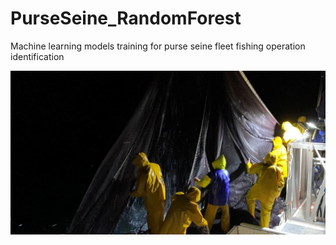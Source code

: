 # PurseSeine_RandomForest
Machine learning models training for purse seine fleet fishing operation identification

![alt text](data/pic2.png)